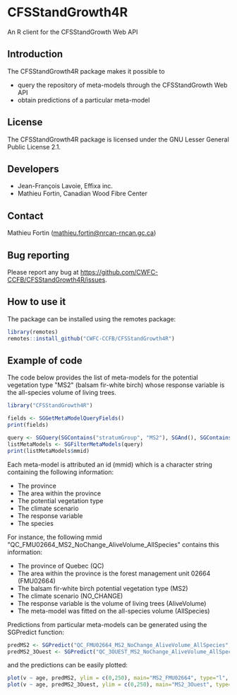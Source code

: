 # CFSStandGrowth4R

An R client for the CFSStandGrowth Web API

## Introduction

The CFSStandGrowth4R package makes it possible to
- query the repository of meta-models through the CFSStandGrowth Web API
- obtain predictions of a particular meta-model

## License

The CFSStandGrowth4R package is licensed under the GNU Lesser General Public License 2.1.

## Developers

- Jean-François Lavoie, Effixa inc.
- Mathieu Fortin, Canadian Wood Fibre Center

## Contact

Mathieu Fortin (mathieu.fortin@nrcan-rncan.gc.ca)

## Bug reporting

Please report any bug at https://github.com/CWFC-CCFB/CFSStandGrowth4R/issues.

## How to use it

The package can be installed using the remotes package:

~~~R
library(remotes)
remotes::install_github("CWFC-CCFB/CFSStandGrowth4R")
~~~

## Example of code

The code below provides the list of meta-models for the potential vegetation type "MS2" (balsam fir-white birch) whose response variable is the all-species volume of living trees.

~~~R
library("CFSStandGrowth4R")

fields <- SGGetMetaModelQueryFields()
print(fields)

query <- SGQuery(SGContains("stratumGroup", "MS2"), SGAnd(), SGContains("outputType", "AllSpecies"))
listMetaModels <- SGFilterMetaModels(query)
print(listMetaModels$mmid)
~~~

Each meta-model is attributed an id (mmid) which is a character string containing the following information:

- The province
- The area within the province
- The potential vegetation type
- The climate scenario
- The response variable
- The species

For instance, the following mmid "QC_FMU02664_MS2_NoChange_AliveVolume_AllSpecies" contains this information:
- The province of Quebec (QC)
- The area within the province is the forest management unit 02664 (FMU02664)
- The balsam fir-white birch potential vegetation type (MS2)
- The climate scenario (NO_CHANGE)
- The response variable is the volume of living trees (AliveVolume)
- The meta-model was fitted on the all-species volume (AllSpecies)


Predictions from particular meta-models can be generated using the SGPredict function:

~~~R
predMS2 <- SGPredict("QC_FMU02664_MS2_NoChange_AliveVolume_AllSpecies", 1, 150, 1)
predMS2_3Ouest <- SGPredict("QC_3OUEST_MS2_NoChange_AliveVolume_AllSpecies", 1, 150, 1)
~~~

and the predictions can be easily plotted:

~~~R
plot(v ~ age, predMS2, ylim = c(0,250), main="MS2_FMU02664", type="l", lwd=3)
plot(v ~ age, predMS2_3Ouest, ylim = c(0,250), main="MS2_3Ouest", type="l", lwd=3)
~~~